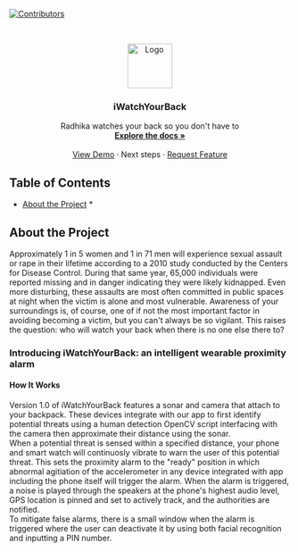 [![Contributors][contributors-shield]][contributors-url]


<!-- PROJECT LOGO -->
<br />
<p align="center">
  <a href="https://github.com/othneildrew/Best-README-Template">
    <img src="https://as2.ftcdn.net/jpg/02/77/45/89/500_F_277458983_6C5chZcmha2MymgJySMsiqIxJvzxgmVd.jpg" alt="Logo" width="80" height="80">
  </a>

  <h3 align="center">iWatchYourBack</h3>

  <p align="center">
    Radhika watches your back so you don't have to
    <br />
    <a href="https://github.com/wes-myers/HowdyHack2020"><strong>Explore the docs »</strong></a>
    <br />
    <br />
    <a href="INSERT LINK TO DEMO VIDEO HERE">View Demo</a>
    ·
    <a (#about-the-project)>Next steps</a>
    ·
    <a href="https://github.com/othneildrew/Best-README-Template/issues">Request Feature</a>
  </p>
</p>


## Table of Contents

* [About the Project](#about-the-project)
  *[](#built-with)



## About the Project

Approximately 1 in 5 women and 1 in 71 men will experience sexual assault or rape in their lifetime according to a 2010 study conducted by the Centers for Disease Control.  During that same year, 65,000 individuals were reported missing and in danger indicating they were likely kidnapped.  Even more disturbing, these assaults are most often committed in public spaces at night when the victim is alone and most vulnerable.   Awareness of your surroundings is, of course, one of if not the most important factor in avoiding becoming a victim, but you can't always be so vigilant.  This raises the question: who will watch your back when there is no one else there to?

### Introducing iWatchYourBack: an intelligent wearable proximity alarm

#### How It Works
Version 1.0 of iWatchYourBack features a sonar and camera that attach to your backpack.  These devices integrate with our app to first identify potential threats using a human detection OpenCV script interfacing with the camera then approximate their distance using the sonar.  
When a potential threat is sensed within a specified distance, your phone and smart watch will continuosly vibrate to warn the user of this potential threat.  This sets the proximity alarm to the "ready" position in which abnormal agitiation of the accelerometer in any device integrated with app including the phone itself will trigger the alarm.  When the alarm is triggered, a noise is played through the speakers at the phone's highest audio level, GPS location is pinned and set to actively track, and the authorities are notified.  
To mitigate false alarms, there is a small window when the alarm is triggered where the user can deactivate it by using both facial recognition and inputting a PIN number.

 







<!-- MARKDOWN LINKS & IMAGES -->
<!-- https://www.markdownguide.org/basic-syntax/#reference-style-links -->
[contributors-shield]: 
https://img.shields.io/github/contributors/othneildrew/Best-README-Template.svg?style=flat-square
[contributors-url]: https://www.linkedin.com/in/wesley-myers/
